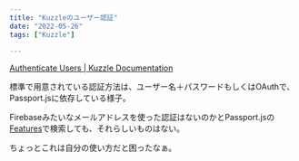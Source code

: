 ```yaml
---
title: "Kuzzleのユーザー認証"
date: "2022-05-26"
tags: ["Kuzzle"]

---
```


[Authenticate Users | Kuzzle Documentation](https://docs.kuzzle.io/core/2/guides/getting-started/authenticate-users/)

標準で用意されている認証方法は、ユーザー名＋パスワードもしくはOAuthで、Passport.jsに依存している様子。

Firebaseみたいなメールアドレスを使った認証はないのかとPassport.jsの[Features](http://www.passportjs.org/packages/)で検索しても、それらしいものはない。

ちょっとこれは自分の使い方だと困ったなぁ。

